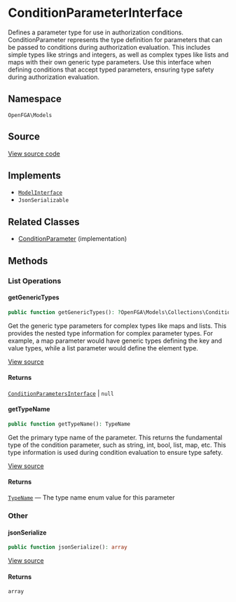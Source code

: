 # ConditionParameterInterface

Defines a parameter type for use in authorization conditions. ConditionParameter represents the type definition for parameters that can be passed to conditions during authorization evaluation. This includes simple types like strings and integers, as well as complex types like lists and maps with their own generic type parameters. Use this interface when defining conditions that accept typed parameters, ensuring type safety during authorization evaluation.

## Namespace

`OpenFGA\Models`

## Source

[View source code](https://github.com/evansims/openfga-php/blob/main/src/Models/ConditionParameterInterface.php)

## Implements

* [`ModelInterface`](ModelInterface.md)
* `JsonSerializable`

## Related Classes

* [ConditionParameter](Models/ConditionParameter.md) (implementation)

## Methods

### List Operations

#### getGenericTypes

```php
public function getGenericTypes(): ?OpenFGA\Models\Collections\ConditionParametersInterface

```

Get the generic type parameters for complex types like maps and lists. This provides the nested type information for complex parameter types. For example, a map parameter would have generic types defining the key and value types, while a list parameter would define the element type.

[View source](https://github.com/evansims/openfga-php/blob/main/src/Models/ConditionParameterInterface.php#L33)

#### Returns

[`ConditionParametersInterface`](Models/Collections/ConditionParametersInterface.md) &#124; `null`

#### getTypeName

```php
public function getTypeName(): TypeName

```

Get the primary type name of the parameter. This returns the fundamental type of the condition parameter, such as string, int, bool, list, map, etc. This type information is used during condition evaluation to ensure type safety.

[View source](https://github.com/evansims/openfga-php/blob/main/src/Models/ConditionParameterInterface.php#L44)

#### Returns

[`TypeName`](Models/Enums/TypeName.md) — The type name enum value for this parameter

### Other

#### jsonSerialize

```php
public function jsonSerialize(): array

```

[View source](https://github.com/evansims/openfga-php/blob/main/src/Models/ConditionParameterInterface.php#L50)

#### Returns

`array`
